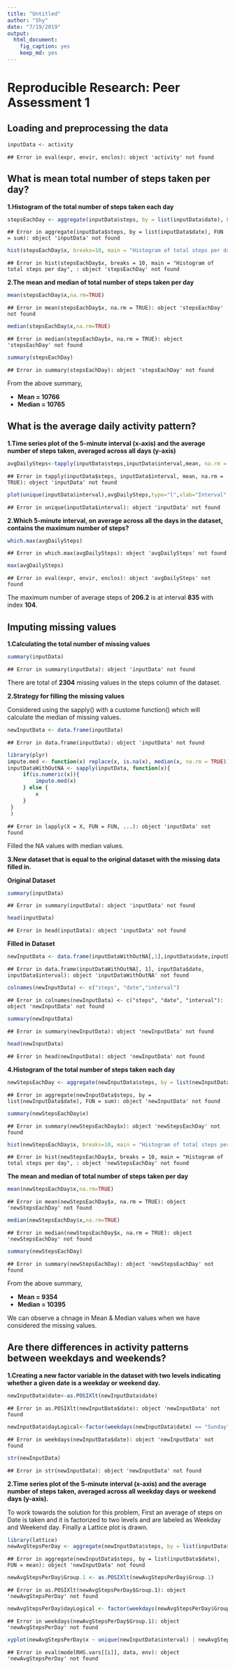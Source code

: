 ```yaml
---
title: "Untitled"
author: "Shy"
date: "7/19/2019"
output: 
  html_document: 
    fig_caption: yes
    keep_md: yes
---
```


# Reproducible Research: Peer Assessment 1


## Loading and preprocessing the data

```r
inputData <- activity
```

```
## Error in eval(expr, envir, enclos): object 'activity' not found
```


## What is mean total number of steps taken per day?

**1.Histogram of the total number of steps taken each day**

```r
stepsEachDay <- aggregate(inputData$steps, by = list(inputData$date), FUN = sum)
```

```
## Error in aggregate(inputData$steps, by = list(inputData$date), FUN = sum): object 'inputData' not found
```

```r
hist(stepsEachDay$x, breaks=10, main = "Histogram of total steps per day",xlab="steps/day")
```

```
## Error in hist(stepsEachDay$x, breaks = 10, main = "Histogram of total steps per day", : object 'stepsEachDay' not found
```

**2.The mean and median of total number of steps taken per day**

```r
mean(stepsEachDay$x,na.rm=TRUE)
```

```
## Error in mean(stepsEachDay$x, na.rm = TRUE): object 'stepsEachDay' not found
```

```r
median(stepsEachDay$x,na.rm=TRUE)
```

```
## Error in median(stepsEachDay$x, na.rm = TRUE): object 'stepsEachDay' not found
```

```r
summary(stepsEachDay)
```

```
## Error in summary(stepsEachDay): object 'stepsEachDay' not found
```

From the above summary, 
- **Mean = 10766** 
- **Median = 10765** 

## What is the average daily activity pattern?

**1.Time series plot of the 5-minute interval (x-axis) and the average number of steps taken, averaged across all days (y-axis)**


```r
avgDailySteps<-tapply(inputData$steps,inputData$interval,mean, na.rm = TRUE)
```

```
## Error in tapply(inputData$steps, inputData$interval, mean, na.rm = TRUE): object 'inputData' not found
```

```r
plot(unique(inputData$interval),avgDailySteps,type="l",xlab="Interval",ylab="average steps")
```

```
## Error in unique(inputData$interval): object 'inputData' not found
```

**2.Which 5-minute interval, on average across all the days in the dataset, contains the maximum number of steps?**

```r
which.max(avgDailySteps)
```

```
## Error in which.max(avgDailySteps): object 'avgDailySteps' not found
```

```r
max(avgDailySteps)
```

```
## Error in eval(expr, envir, enclos): object 'avgDailySteps' not found
```
The maximum number of average steps of **206.2** is at interval **835** with index **104**.

## Imputing missing values
**1.Calculating the total number of missing values**


```r
summary(inputData)
```

```
## Error in summary(inputData): object 'inputData' not found
```
There are total of **2304** missing values in the steps column of the dataset.

**2.Strategy for filling the missing values**

Considered using the sapply() with a custome function() which will calculate the median of missing values.


```r
newInputData <- data.frame(inputData)
```

```
## Error in data.frame(inputData): object 'inputData' not found
```

```r
library(plyr)
impute.med <- function(x) replace(x, is.na(x), median(x, na.rm = TRUE))
inputDataWithOutNA <- sapply(inputData, function(x){
     if(is.numeric(x)){
         impute.med(x)
     } else {
         x
     }
 }
 )
```

```
## Error in lapply(X = X, FUN = FUN, ...): object 'inputData' not found
```
Filled the NA values with median values.

**3.New dataset that is equal to the original dataset with the missing data filled in.** 

**Original Dataset**

```r
summary(inputData)
```

```
## Error in summary(inputData): object 'inputData' not found
```

```r
head(inputData)
```

```
## Error in head(inputData): object 'inputData' not found
```
**Filled in Dataset**

```r
newInputData <- data.frame(inputDataWithOutNA[,1],inputData$date,inputData$interval)
```

```
## Error in data.frame(inputDataWithOutNA[, 1], inputData$date, inputData$interval): object 'inputDataWithOutNA' not found
```

```r
colnames(newInputData) <- c("steps", "date","interval")
```

```
## Error in colnames(newInputData) <- c("steps", "date", "interval"): object 'newInputData' not found
```

```r
summary(newInputData)
```

```
## Error in summary(newInputData): object 'newInputData' not found
```

```r
head(newInputData)
```

```
## Error in head(newInputData): object 'newInputData' not found
```

**4.Histogram of the total number of steps taken each day**

```r
newStepsEachDay <- aggregate(newInputData$steps, by = list(newInputData$date), FUN = sum)
```

```
## Error in aggregate(newInputData$steps, by = list(newInputData$date), FUN = sum): object 'newInputData' not found
```

```r
summary(newStepsEachDay$x)
```

```
## Error in summary(newStepsEachDay$x): object 'newStepsEachDay' not found
```

```r
hist(newStepsEachDay$x, breaks=10, main = "Histogram of total steps per day",xlab="steps/day")
```

```
## Error in hist(newStepsEachDay$x, breaks = 10, main = "Histogram of total steps per day", : object 'newStepsEachDay' not found
```

**The mean and median of total number of steps taken per day**

```r
mean(newStepsEachDay$x,na.rm=TRUE)
```

```
## Error in mean(newStepsEachDay$x, na.rm = TRUE): object 'newStepsEachDay' not found
```

```r
median(newStepsEachDay$x,na.rm=TRUE)
```

```
## Error in median(newStepsEachDay$x, na.rm = TRUE): object 'newStepsEachDay' not found
```

```r
summary(newStepsEachDay)
```

```
## Error in summary(newStepsEachDay): object 'newStepsEachDay' not found
```

From the above summary, 
- **Mean = 9354** 
- **Median = 10395** 

We can observe a chnage in Mean & Median values when we have considered the missing values.

## Are there differences in activity patterns between weekdays and weekends?
**1.Creating a new factor variable in the dataset with two levels indicating whether a given date is a weekday or weekend day.** 


```r
newInputData$date<-as.POSIXlt(newInputData$date)
```

```
## Error in as.POSIXlt(newInputData$date): object 'newInputData' not found
```

```r
newInputData$dayLogical<-factor(weekdays(newInputData$date) == "Sunday" | weekdays(newInputData$date) == "Saturday", levels=c(TRUE,FALSE),labels=c("Weekend","Weekday") )
```

```
## Error in weekdays(newInputData$date): object 'newInputData' not found
```

```r
str(newInputData)
```

```
## Error in str(newInputData): object 'newInputData' not found
```
**2.Time series plot of the 5-minute interval (x-axis) and the average number of steps taken, averaged across all weekday days or weekend days (y-axis).**

To work towards the solution for this problem, First an average of steps on Date is taken and it is factorized to two levels and are labeled as Weekday and Weekend day. Finally a Lattice plot is drawn.


```r
library(lattice)
newAvgStepsPerDay <- aggregate(newInputData$steps, by = list(inputData$date), FUN = mean)
```

```
## Error in aggregate(newInputData$steps, by = list(inputData$date), FUN = mean): object 'newInputData' not found
```

```r
newAvgStepsPerDay$Group.1 <- as.POSIXlt(newAvgStepsPerDay$Group.1)
```

```
## Error in as.POSIXlt(newAvgStepsPerDay$Group.1): object 'newAvgStepsPerDay' not found
```

```r
newAvgStepsPerDay$dayLogical <- factor(weekdays(newAvgStepsPerDay$Group.1) == "Sunday" | weekdays(newAvgStepsPerDay$Group.1) == "Saturday", levels=c(TRUE,FALSE),labels=c("Weekend","Weekday") )
```

```
## Error in weekdays(newAvgStepsPerDay$Group.1): object 'newAvgStepsPerDay' not found
```

```r
xyplot(newAvgStepsPerDay$x ~ unique(newInputData$interval) | newAvgStepsPerDay$dayLogical, type="l",layout=(c(1,2)),xlab="Interval",ylab="Number of steps")
```

```
## Error in eval(modelRHS.vars[[i]], data, env): object 'newAvgStepsPerDay' not found
```
 
